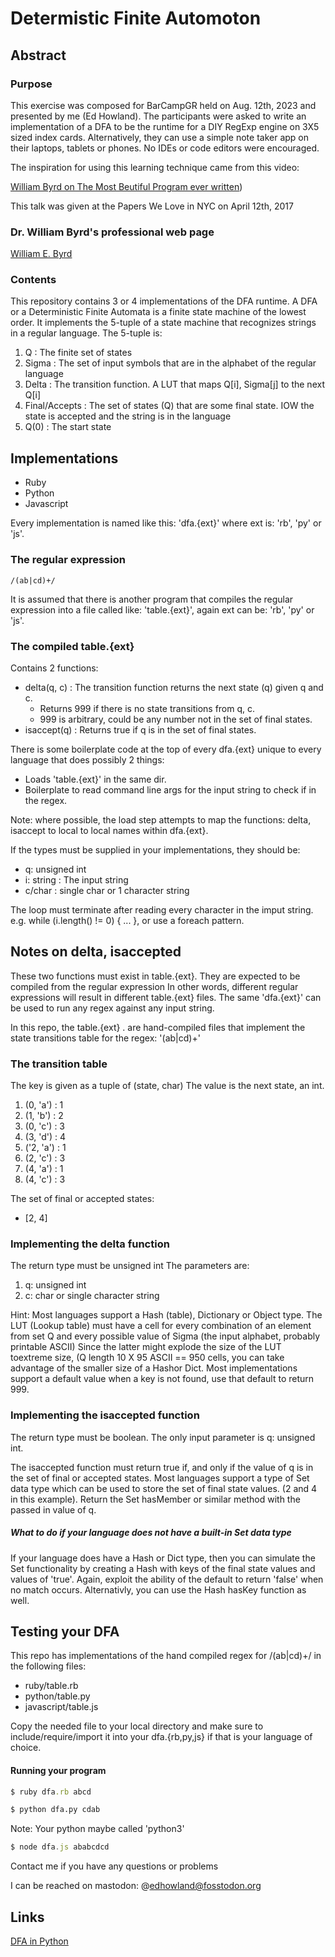 # Determistic Finite Automoton

## Abstract

### Purpose

This exercise was composed for BarCampGR held on Aug. 12th, 2023 and presented by
me (Ed Howland). The participants were asked to write an implementation of a DFA
to be the runtime for a DIY RegExp engine on 3X5 sized index cards. Alternatively,
they can use a simple note taker app on their laptops, tablets or phones. No IDEs or code editors
were encouraged.

The inspiration for using this learning technique came from this video:

[William Byrd on The Most Beutiful Program ever written](https://www.youtube.com/watch?v=OyfBQmvr2Hc))

This talk was given at the Papers We Love in NYC on April 12th,  2017

### Dr. William Byrd's  professional web page

[William E. Byrd](http://webyrd.net/)


### Contents

This repository contains 3 or 4 implementations of the DFA runtime. A DFA
or a Deterministic Finite Automata is a finite state machine of the lowest order.
It implements the 5-tuple of a state machine that recognizes strings in a regular
language. The 5-tuple is:

1. Q : The finite set of states
2. Sigma :  The set of input symbols that are in the alphabet of the  regular language
3. Delta : The transition function. A LUT  that maps Q[i], Sigma[j] to the next Q[i]
4. Final/Accepts : The set of states (Q)  that are some final state. IOW the state is accepted and the string is in the language
5. Q(0) : The start state

## Implementations

- Ruby
- Python
- Javascript

Every implementation is named like this: 'dfa.{ext}' where ext is: 'rb', 'py' or 'js'.

### The regular expression

```regexp
/(ab|cd)+/
```

It is assumed that there is another program that compiles the regular expression
into a file called like: 'table.{ext}', again ext can be: 'rb', 'py' or 'js'.


### The  compiled table.{ext}

Contains 2 functions:

- delta(q, c) : The transition function returns the next state (q) given q and c.
  * Returns 999 if there is no state transitions from q, c.
  * 999 is arbitrary, could be any number not in the set of final states.
- isaccept(q) : Returns true if q is in the set of final states.

There is some boilerplate code at the top of every dfa.{ext} unique to every language
that does possibly 2 things:

- Loads 'table.{ext}' in the same dir.
- Boilerplate to read command line args for the input string to check if in the regex.


Note: where possible, the load step attempts to map the functions: 
delta, isaccept to local to local names within dfa.{ext}.

If the types  must be supplied in your implementations, they should be:

- q: unsigned int
- i: string : The input string
- c/char : single char or 1 character string


The loop must terminate after reading every character in the imput string.
e.g. while (i.length() != 0) { ... }, or use a foreach pattern.

## Notes on delta, isaccepted

These two functions must exist in table.{ext}.
They are expected to be compiled from the regular expression
In other words,  different regular expressions will result in different
table.{ext} files. The same 'dfa.{ext}' can be used to run any regex against
any input string.

In this repo, the table.{ext} . are hand-compiled files that
implement the state transitions table for the regex: '(ab|cd)+'

### The transition table

The key is given as a tuple of (state, char)
The value is the  next state, an int.

1. (0, 'a') : 1
2. (1, 'b') : 2
3. (0, 'c') : 3
4. (3, 'd') : 4
5. ('2, 'a') : 1
6. (2, 'c') : 3
7. (4, 'a') : 1
8. (4, 'c') : 3


The set of final or accepted states:

- [2, 4]

### Implementing the delta function

The return type must be unsigned int
The parameters are:

1. q: unsigned int
2. c: char or single character string

Hint: Most languages support a Hash (table), Dictionary or Object type.
The LUT (Lookup table) must have a cell for every combination of an element from
set Q and every possible value of Sigma (the input alphabet, probably printable ASCII)
Since the latter might explode the size of the LUT toextreme size,  (Q length 10 X 95 ASCII == 950 cells,
you can take advantage of the smaller size of a Hashor Dict. Most implementations
support a default value when a key is not found, use that default to return 999.

### Implementing the isaccepted function

The return type  must be boolean.
The only input parameter is q: unsigned int.

The isaccepted function must return true if, and only if the value of q is in the
set of final or accepted states.
Most languages support a type of Set data type which can be used to store the
set of final state values. (2 and 4 in this example). Return the Set hasMember or similar
method with the passed in value of q.

##### What to do if your language does not have a built-in Set data type

If your language does have a Hash or Dict type, then you can simulate the Set functionality
by creating a Hash with keys of the final state values and values of 'true'.
Again, exploit the ability of the default  to return 'false' when no match
occurs. Alternativly, you can use the Hash hasKey function as well.


## Testing your DFA

This repo has  implementations of the hand compiled regex  for /(ab|cd)+/
in the following files:

- ruby/table.rb
- python/table.py
- javascript/table.js

Copy the needed file to your local directory and make sure to include/require/import
it into your dfa.{rb,py,js} if that is your language of choice.


#### Running your program

```ruby
$ ruby dfa.rb abcd
```

```python
$ python dfa.py cdab
```

Note: Your python maybe called 'python3'

```javascript
$ node dfa.js ababcdcd
```


Contact me if you have any questions or problems

I can be reached on mastodon: @edhowland@fosstodon.org
## Links

[DFA in Python](https://www.youtube.com/watch?v=32bC33nJR3A)
